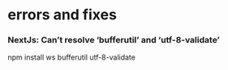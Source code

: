 # errors and fixes

### NextJs: Can’t resolve ‘bufferutil’ and ‘utf-8-validate’

npm install ws bufferutil utf-8-validate

